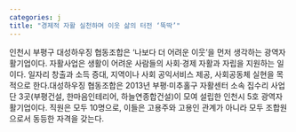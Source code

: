 ```yaml
---
categories: j
title: "경제적 자활 실천하며 이웃 삶의 터전 ‘뚝딱’"
---
```

인천시 부평구 대성하우징 협동조합은 ‘나보다 더 어려운 이웃’을 먼저 생각하는 광역자활기업이다. 자활사업은 생활이 어려운 사람들의 사회·경제 자활과 자립을 지원하는 일이다. 일자리 창출과 소득 증대, 지역이나 사회 공익서비스 제공, 사회공동체 실현을 목적으로 한다.대성하우징 협동조합은 2013년 부평·미추홀구 자활센터 소속 집수리 사업단 3곳(부평건설, 한마음인테리어, 하늘연종합건설)이 모여 설립한 인천시 5호 광역자활기업이다. 직원은 모두 10명으로, 이들은 고용주와 고용인 관계가 아니라 모두 조합원으로서 동등한 자격을 갖는다.